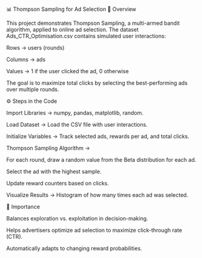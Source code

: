 📊 Thompson Sampling for Ad Selection
📌 Overview

This project demonstrates Thompson Sampling, a multi-armed bandit algorithm, applied to online ad selection.
The dataset Ads_CTR_Optimisation.csv contains simulated user interactions:

Rows → users (rounds)

Columns → ads

Values → 1 if the user clicked the ad, 0 otherwise

The goal is to maximize total clicks by selecting the best-performing ads over multiple rounds.

⚙️ Steps in the Code

Import Libraries → numpy, pandas, matplotlib, random.

Load Dataset → Load the CSV file with user interactions.

Initialize Variables → Track selected ads, rewards per ad, and total clicks.

Thompson Sampling Algorithm →

For each round, draw a random value from the Beta distribution for each ad.

Select the ad with the highest sample.

Update reward counters based on clicks.

Visualize Results → Histogram of how many times each ad was selected.

🎯 Importance

Balances exploration vs. exploitation in decision-making.

Helps advertisers optimize ad selection to maximize click-through rate (CTR).

Automatically adapts to changing reward probabilities.
